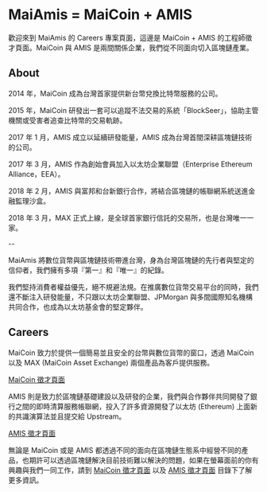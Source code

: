 # MaiAmis = MaiCoin + AMIS 

歡迎來到 MaiAmis 的 Careers 專案頁面，這邊是 MaiCoin + AMIS 的工程師徵才頁面。MaiCoin 與 AMIS 是兩間關係企業，我們從不同面向切入區塊鏈產業。

## About

2014 年，MaiCoin 成為台灣首家提供新台幣兌換比特幣服務的公司。

2015 年，MaiCoin 研發出一套可以追蹤不法交易的系統「BlockSeer」，協助主管機關或受害者追查比特幣的交易軌跡。

2017 年 1 月，AMIS 成立以延續研發能量，AMIS 成為台灣首間深耕區塊鏈技術的公司。

2017 年 3 月，AMIS 作為創始會員加入以太坊企業聯盟（Enterprise Ethereum Alliance，EEA）。

2018 年 2 月，AMIS 與富邦和台新銀行合作，將結合區塊鏈的帳聯網系統送進金融監理沙盒。

2018 年 3 月，MAX 正式上線，是全球首家銀行信託的交易所，也是台灣唯一一家。

--

MaiAmis 將數位貨幣與區塊鏈技術帶進台灣，身為台灣區塊鏈的先行者與堅定的信仰者，我們擁有多項『第一』和『唯一』的紀錄。

我們堅持消費者權益優先，絕不規避法規。在推廣數位貨幣交易平台的同時，我們還不斷注入研發能量，不只跟以太坊企業聯盟、JPMorgan 與多間國際知名機構共同合作，也成為以太坊基金會的堅定夥伴。

## Careers

MaiCoin 致力於提供一個簡易並且安全的台幣與數位貨幣的窗口，透過 MaiCoin 以及 MAX (MaiCoin Asset Exchange) 兩個產品為客戶提供服務。

[MaiCoin 徵才頁面](MaiCoin)

AMIS 則是致力於區塊鏈基礎建設以及研發的企業，我們與合作夥伴共同開發了銀行之間的即時清算服務帳聯網，投入了許多資源開發了以太坊 (Ethereum) 上面新的共識演算法並且提交給 Upstream。

[AMIS 徵才頁面](AMIS)

無論是 MaiCoin 或是 AMIS 都透過不同的面向在區塊鏈生態系中經營不同的產品，也期許可以透過區塊鏈解決目前技術難以解決的問題，如果在螢幕面前的你有興趣與我們一同工作，請到 [MaiCoin 徵才頁面](MaiCoin) 以及 [AMIS 徵才頁面](AMIS) 目錄下了解更多資訊。
